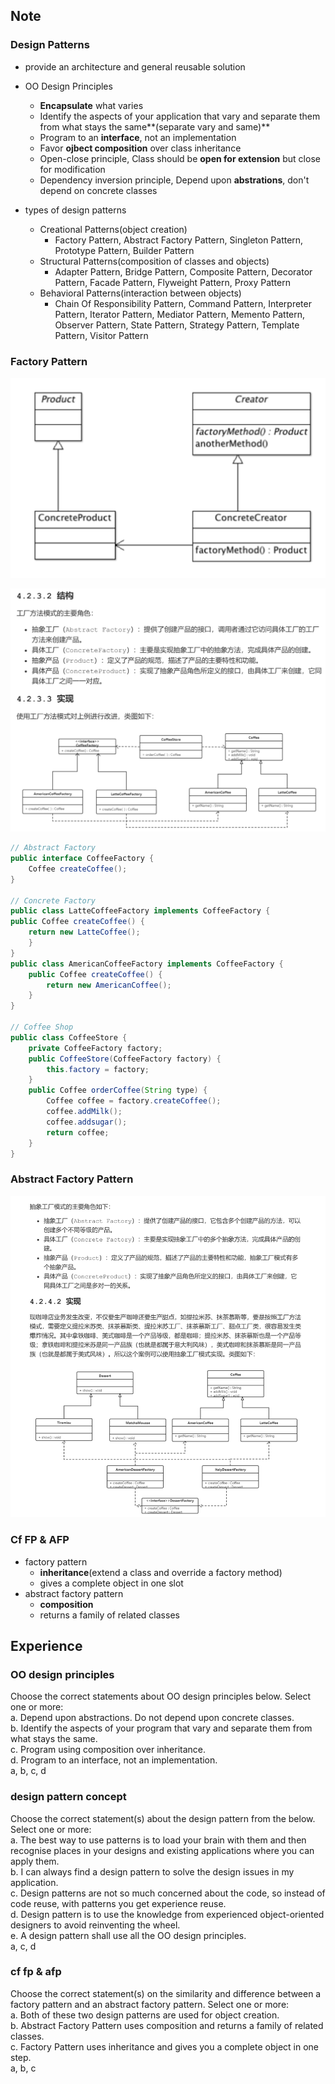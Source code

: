 ## Note
### Design Patterns
- provide an architecture and general reusable solution

- OO Design Principles
	- **Encapsulate** what varies
	- Identify the aspects of your application that vary and separate them from what stays the same**(separate vary and same)**
	- Program to an **interface**, not an implementation
	- Favor **ojbect composition** over class inheritance
	- Open-close principle, Class should be **open for extension** but close for modification
	- Dependency inversion principle, Depend upon **abstrations**, don't depend on concrete classes


- types of design patterns
	- Creational Patterns(object creation)
		- Factory Pattern, Abstract Factory Pattern, Singleton Pattern, Prototype Pattern, Builder Pattern 
	- Structural Patterns(composition of classes and objects)
		- Adapter Pattern, Bridge Pattern, Composite Pattern, Decorator Pattern, Facade Pattern, Flyweight Pattern, Proxy Pattern
	- Behavioral Patterns(interaction between objects)
		- Chain Of Responsibility Pattern, Command Pattern, Interpreter Pattern, Iterator Pattern, Mediator Pattern, Memento Pattern, Observer Pattern, State Pattern, Strategy Pattern, Template Pattern, Visitor Pattern 

### Factory Pattern
![avatar](https://github.com/kechenkristin/imagesGitHub/blob/main/notes/uni/ecm2414/factory1.png)

![avatar](https://github.com/kechenkristin/imagesGitHub/blob/main/notes/uni/ecm2414/factory2.png)

```java
// Abstract Factory
public interface CoffeeFactory {
	Coffee createCoffee();
}

// Concrete Factory
public class LatteCoffeeFactory implements CoffeeFactory {
public Coffee createCoffee() {
	return new LatteCoffee();
	}
}
public class AmericanCoffeeFactory implements CoffeeFactory {
	public Coffee createCoffee() {
		return new AmericanCoffee();
	}
}

// Coffee Shop
public class CoffeeStore {
	private CoffeeFactory factory;
	public CoffeeStore(CoffeeFactory factory) {
		this.factory = factory;
	}
	public Coffee orderCoffee(String type) {
		Coffee coffee = factory.createCoffee();
		coffee.addMilk();
		coffee.addsugar();
		return coffee;
	}
}
```


### Abstract Factory Pattern
![avatar](https://github.com/kechenkristin/imagesGitHub/blob/main/notes/uni/ecm2414/abstractFatory.png)

### Cf FP & AFP
- factory pattern
	- **inheritance**(extend a class and override a factory method)
	- gives a complete object in one slot
- abstract factory pattern
	- **composition**
	- returns a family of related classes

## Experience
### OO design principles
Choose the correct statements about OO design principles below. Select one or more:  
a. Depend upon abstractions. Do not depend upon concrete classes.  
b. Identify the aspects of your program that vary and separate them from what stays the same.  
c. Program using composition over inheritance.  
d. Program to an interface, not an implementation.  
a, b, c, d  

### design pattern concept
Choose the correct statement(s) about the design pattern from the below. Select one or more:  
a. The best way to use patterns is to load your brain with them and then recognise places in your designs and existing applications where you can apply them.  
b. I can always find a design pattern to solve the design issues in my application.  
c. Design patterns are not so much concerned about the code, so instead of code reuse, with patterns you get experience reuse.  
d. Design pattern is to use the knowledge from experienced object-oriented designers to avoid reinventing the wheel.  
e. A design pattern shall use all the OO design principles.  
a, c, d  

### cf fp & afp
Choose the correct statement(s) on the similarity and difference between a factory pattern and an abstract factory pattern. Select one or more:  
a. Both of these two design patterns are used for object creation.  
b. Abstract Factory Pattern uses composition and returns a family of related classes.  
c. Factory Pattern uses inheritance and gives you a complete object in one step.  
a, b, c  
